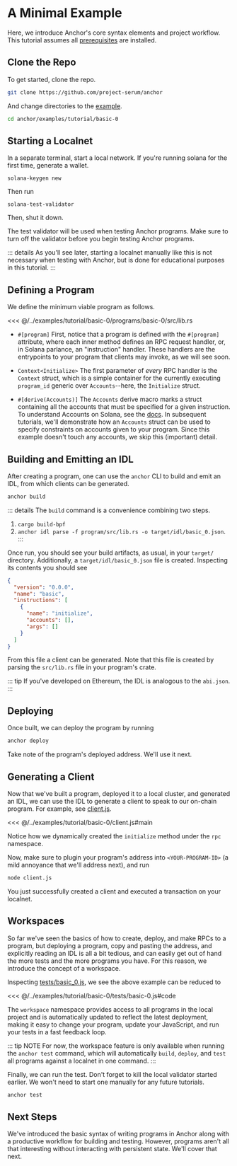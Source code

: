 # A Minimal Example

Here, we introduce Anchor's core syntax elements and project workflow. This tutorial assumes all
[prerequisites](../getting-started/installation.md) are installed.

## Clone the Repo

To get started, clone the repo.

```bash
git clone https://github.com/project-serum/anchor
```

And change directories to the [example](https://github.com/project-serum/anchor/tree/master/examples/tutorial/basic-0).

```bash
cd anchor/examples/tutorial/basic-0
```

## Starting a Localnet

In a separate terminal, start a local network. If you're running solana
for the first time, generate a wallet.

```
solana-keygen new
```

Then run

```
solana-test-validator
```

Then, shut it down.

The test validator will be used when testing Anchor programs. Make sure to turn off the validator before you begin testing Anchor programs.

::: details
As you'll see later, starting a localnet manually like this is not necessary when testing with Anchor,
but is done for educational purposes in this tutorial.
:::

## Defining a Program

We define the minimum viable program as follows.

<<< @/../examples/tutorial/basic-0/programs/basic-0/src/lib.rs

* `#[program]` First, notice that a program is defined with the `#[program]` attribute, where each
inner method defines an RPC request handler, or, in Solana parlance, an "instruction"
handler. These handlers are the entrypoints to your program that clients may invoke, as
we will see soon.

* `Context<Initialize>` The first parameter of _every_ RPC handler is the `Context` struct, which is a simple
container for the currently executing `program_id` generic over
`Accounts`--here, the `Initialize` struct.

* `#[derive(Accounts)]` The `Accounts` derive macro marks a struct containing all the accounts that must be
specified for a given instruction. To understand Accounts on Solana, see the
[docs](https://docs.solana.com/developing/programming-model/accounts).
In subsequent tutorials, we'll demonstrate how an `Accounts` struct can be used to
specify constraints on accounts given to your program. Since this example doesn't touch any
accounts, we skip this (important) detail.

## Building and Emitting an IDL

After creating a program, one can use the `anchor` CLI to build and emit an IDL, from which clients
can be generated.

```bash
anchor build
```

::: details
The `build` command is a convenience combining two steps.

1) `cargo build-bpf`
2) `anchor idl parse -f program/src/lib.rs -o target/idl/basic_0.json`.
:::

Once run, you should see your build artifacts, as usual, in your `target/` directory. Additionally,
a `target/idl/basic_0.json` file is created. Inspecting its contents you should see

```json
{
  "version": "0.0.0",
  "name": "basic",
  "instructions": [
    {
      "name": "initialize",
      "accounts": [],
      "args": []
    }
  ]
}
```

From this file a client can be generated. Note that this file is created by parsing the `src/lib.rs`
file in your program's crate.

::: tip
If you've developed on Ethereum, the IDL is analogous to the `abi.json`.
:::

## Deploying

Once built, we can deploy the program by running

```bash
anchor deploy
```

Take note of the program's deployed address. We'll use it next.

## Generating a Client

Now that we've built a program, deployed it to a local cluster, and generated an IDL,
we can use the IDL to generate a client to speak to our on-chain program. For example,
see [client.js](https://github.com/project-serum/anchor/tree/master/examples/tutorial/basic-0/client.js).

<<< @/../examples/tutorial/basic-0/client.js#main

Notice how we dynamically created the `initialize` method under
the `rpc` namespace.

Now, make sure to plugin your program's address into `<YOUR-PROGRAM-ID>` (a mild
annoyance that we'll address next), and run

```bash
node client.js
```

You just successfully created a client and executed a transaction on your localnet.

## Workspaces

So far we've seen the basics of how to create, deploy, and make RPCs to a program, but
deploying a program, copy and pasting the address, and explicitly reading
an IDL is all a bit tedious, and can easily get out of hand the more tests and the more
programs you have. For this reason, we introduce the concept of a workspace.

Inspecting [tests/basic_0.js](https://github.com/project-serum/anchor/tree/master/examples/tutorial/basic-0/tests/basic_0.js), we see the above example can be reduced to

<<< @/../examples/tutorial/basic-0/tests/basic-0.js#code

The `workspace` namespace provides access to all programs in the local project and is
automatically updated to reflect the latest deployment, making it easy to change
your program, update your JavaScript, and run your tests in a fast feedback loop.

::: tip NOTE
For now, the workspace feature is only available when running  the `anchor test` command,
which will automatically `build`, `deploy`, and `test` all programs against a localnet
in one command.
:::

Finally, we can run the test. Don't forget to kill the local validator started earlier.
We won't need to start one manually for any future tutorials.

```bash
anchor test
```

## Next Steps

We've introduced the basic syntax of writing programs in Anchor along with a productive
workflow for building and testing. However, programs aren't all that interesting without
interacting with persistent state. We'll cover that next.
